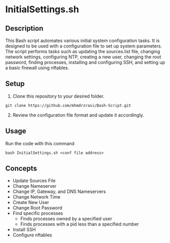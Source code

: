 # InitialSettings.sh
## Description

This Bash script automates various initial system configuration tasks. It is designed to be used with a configuration file to set up system parameters. The script performs tasks such as updating the sources.list file, changing network settings, configuring NTP, creating a new user, changing the root password, finding processes, installing and configuring SSH, and setting up a basic firewall using nftables.

## Setup
1. Clone this repository to your desired folder.
```
git clone https://github.com/mhmdrzrasi/Bash-Script.git
```
2. Review the configuration file format and update it accordingly.

## Usage
Run the code with this command
```
bash InitialSettings.sh <conf file address>
```

## Concepts
- Update Sources File
- Change Nameserver
- Change IP, Gateway, and DNS Nameservers
- Change Network Time
- Create New User
- Change Root Password
- Find specific processes
  - Finds processes owned by a specified user
  - Finds processes with a pid less than a specified number
- Install SSH
- Configure nftables
